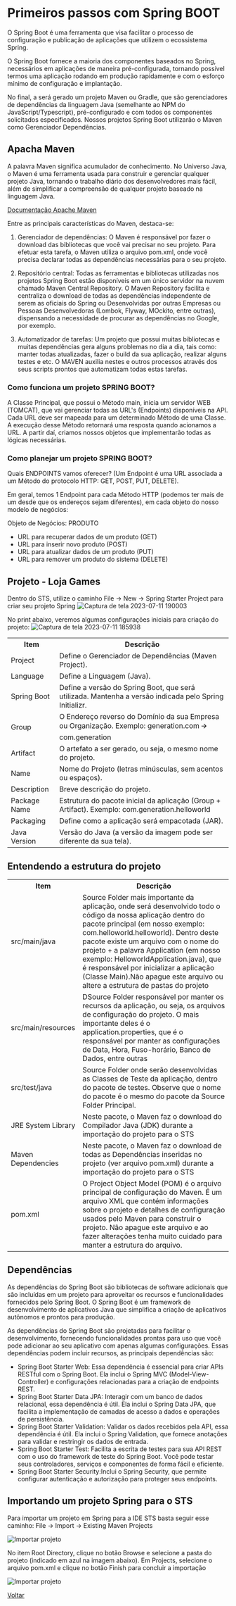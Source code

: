 # Primeiros passos com Spring BOOT

O Spring Boot é uma ferramenta que visa facilitar o processo de configuração e publicação de aplicações que utilizem o ecossistema Spring.

O Spring Boot fornece a maioria dos componentes baseados no Spring, necessários em aplicações de maneira pré-configurada, tornando possível termos uma aplicação rodando em produção rapidamente e com o esforço mínimo de configuração e implantação.

No final, a será gerado um projeto Maven ou Gradle, que são gerenciadores de dependências da linguagem Java (semelhante ao NPM do JavaScript/Typescript), pré-configurado e com todos os componentes solicitados especificados. Nossos projetos Spring Boot utilizarão o Maven como Gerenciador Dependências.

## Apacha Maven
A palavra Maven significa acumulador de conhecimento. No Universo Java, o Maven é uma ferramenta usada para construir e gerenciar qualquer projeto Java, tornando o trabalho diário dos desenvolvedores mais fácil, além de simplificar a compreensão de qualquer projeto baseado na linguagem Java.

[Documentação Apache Maven](https://maven.apache.org/guides/index.html)

Entre as principais características do Maven, destaca-se:

1. Gerenciador de dependências:
O Maven é responsável por fazer o download das bibliotecas que você vai precisar no seu projeto. Para efetuar esta tarefa, o Maven utiliza o arquivo pom.xml, onde você precisa declarar todas as dependências necessárias para o seu projeto.

2. Repositório central:
Todas as ferramentas e bibliotecas utilizadas nos projetos Spring Boot estão disponíveis em um único servidor na nuvem chamado Maven Central Repository. O Maven Repository facilita e centraliza o download de todas as dependências independente de serem as oficiais do Spring ou Desenvolvidas por outras Empresas ou Pessoas Desenvolvedoras (Lombok, Flyway, MOckito, entre outras), dispensando a necessidade de procurar as dependências no Google, por exemplo.

3. Automatizador de tarefas:
Um projeto que possui muitas bibliotecas e muitas dependências gera alguns problemas no dia a dia, tais como: manter todas atualizadas, fazer o build da sua aplicação, realizar alguns testes e etc. O MAVEN auxilia nestes e outros processos através dos seus scripts prontos que automatizam todas estas tarefas.

### Como funciona um projeto SPRING BOOT?
A Classe Principal, que possui o Método main, inicia um servidor WEB (TOMCAT), que vai gerenciar todas as URL's (Endpoints) disponíveis na API.
Cada URL deve ser mapeada para um determinado Método de uma Classe.
A execução desse Método retornará uma resposta quando acionamos a URL.
A partir daí, criamos nossos objetos que implementarão todas as lógicas necessárias.

### Como planejar um projeto SPRING BOOT?
Quais ENDPOINTS vamos oferecer? (Um Endpoint é uma URL associada a um Método do protocolo HTTP: GET, POST, PUT, DELETE).

Em geral, temos 1 Endpoint para cada Método HTTP (podemos ter mais de um desde que os endereços sejam diferentes), em cada objeto do nosso modelo de negócios:

Objeto de Negócios: PRODUTO

- URL para recuperar dados de um produto (GET)
- URL para inserir novo produto (POST)
- URL para atualizar dados de um produto (PUT)
- URL para remover um produto do sistema (DELETE)

## Projeto - Loja Games
Dentro do STS, utilize o caminho File -> New -> Spring Starter Project para criar seu projeto Spring
![Captura de tela 2023-07-11 190003](https://github.com/mateuzu/ProjetoLojaGames_Generation/assets/102612137/e190ef09-6780-485c-927a-de9548b23e0b)

No print abaixo, veremos algumas configurações iniciais para criação do projeto:
![Captura de tela 2023-07-11 185938](https://github.com/mateuzu/ProjetoLojaGames_Generation/assets/102612137/e6f81734-cd49-40e9-b2dd-361c9ce7e819)

<table>
  <tr>
    <th>Item </th>
    <th>Descrição</th>
  </tr>
  <tr>
    <td>Project</td>
    <td>Define o Gerenciador de Dependências (Maven Project).</td>
  </tr>
    <td>Language</<td>
    <td>Define a Linguagem (Java).</td>
  </tr>
  <tr>
    <td>Spring Boot</td>
    <td>Define a versão do Spring Boot, que será utilizada. Mantenha a versão indicada pelo Spring Initializr.</td>
  </tr>
  <tr>
    <td>Group</td>
    <td>O Endereço reverso do Domínio da sua Empresa ou Organização. Exemplo: generation.com 🡪 com.generation</td>
  </tr>
  <tr>
    <td>Artifact</td>
    <td>O artefato a ser gerado, ou seja, o mesmo nome do projeto.</td>
  </tr>
  <tr>
    <td>Name</td>
    <td>Nome do Projeto (letras minúsculas, sem acentos ou espaços).</td>
  </tr>
  <tr>
    <td>Description</td>
    <td>Breve descrição do projeto.</td>
  </tr>
  <tr>
    <td>Package Name</td>
    <td>Estrutura do pacote inicial da aplicação (Group + Artifact). Exemplo: com.generation.helloworld</td>
  </tr>
   <tr>
    <td>Packaging</td>
    <td>Define como a aplicação será empacotada (JAR).</td>
  </tr>
   <tr>
    <td>Java Version	</td>
    <td>Versão do Java (a versão da imagem pode ser diferente da sua tela).</td>
  </tr>
</table>

## Entendendo a estrutura do projeto
<table>
  <tr>
    <th>Item </th>
    <th>Descrição</th>
  </tr>
  <tr>
    <td>src/main/java</td>
    <td>	Source Folder mais importante da aplicação, onde será desenvolvido todo o código da nossa aplicação dentro do pacote principal (em nosso exemplo: com.helloworld.helloworld). Dentro deste pacote existe um arquivo com o nome do projeto + a palavra Application (em nosso exemplo: HelloworldApplication.java), que é responsável por inicializar a aplicação (Classe Main).Não apague este arquivo ou altere a estrutura de pastas do projeto</td>
  </tr>
    <td>src/main/resources</<td>
    <td>DSource Folder responsável por manter os recursos da aplicação, ou seja, os arquivos de configuração do projeto. O mais importante deles é o application.properties, que é o responsável por manter as configurações de Data, Hora, Fuso-horário, Banco de Dados, entre outras</td>
  </tr>
  <tr>
    <td>src/test/java</td>
    <td>	Source Folder onde serão desenvolvidas as Classes de Teste da aplicação, dentro do pacote de testes. Observe que o nome do pacote é o mesmo do pacote da Source Folder Principal.</td>
  </tr>
  <tr>
    <td>JRE System Library</td>
    <td>Neste pacote, o Maven faz o download do Compilador Java (JDK) durante a importação do projeto para o STS</td>
  </tr>
  <tr>
    <td>Maven Dependencies</td>
    <td>Neste pacote, o Maven faz o download de todas as Dependências inseridas no projeto (ver arquivo pom.xml) durante a importação do projeto para o STS</td>
  </tr>
  <tr>
    <td>pom.xml</td>
    <td>O Project Object Model (POM) é o arquivo principal de configuração do Maven. É um arquivo XML que contém informações sobre o projeto e detalhes de configuração usados pelo Maven para construir o projeto. Não apague este arquivo e ao fazer alterações tenha muito cuidado para manter a estrutura do arquivo.</td>
  </tr>
</table>
 

## Dependências
As dependências do Spring Boot são bibliotecas de software adicionais que são incluídas em um projeto para aproveitar os recursos e funcionalidades fornecidos pelo Spring Boot. O Spring Boot é um framework de desenvolvimento de aplicativos Java que simplifica a criação de aplicativos autônomos e prontos para produção.

As dependências do Spring Boot são projetadas para facilitar o desenvolvimento, fornecendo funcionalidades prontas para uso que você pode adicionar ao seu aplicativo com apenas algumas configurações. Essas dependências podem incluir recursos, as principais dependências são:

- Spring Boot Starter Web: Essa dependência é essencial para criar APIs RESTful com o Spring Boot. Ela inclui o Spring MVC (Model-View-Controller) e configurações relacionadas para a criação de endpoints REST.
- Spring Boot Starter Data JPA: Interagir com um banco de dados relacional, essa dependência é útil. Ela inclui o Spring Data JPA, que facilita a implementação de camadas de acesso a dados e operações de persistência.
- Spring Boot Starter Validation: Validar os dados recebidos pela API, essa dependência é útil. Ela inclui o Spring Validation, que fornece anotações para validar e restringir os dados de entrada.
- Spring Boot Starter Test: Facilita a escrita de testes para sua API REST com o uso do framework de teste do Spring Boot. Você pode testar seus controladores, serviços e componentes de forma fácil e eficiente.
- Spring Boot Starter Security:Inclui o Spring Security, que permite configurar autenticação e autorização para proteger seus endpoints.

## Importando um projeto Spring para o STS
Para importar um projeto em Spring para a IDE STS basta seguir esse caminho: File -> Import -> Existing Maven Projects

![Importar projeto](https://camo.githubusercontent.com/6c4e3ea21a2ea93c06c9655279d47feae25d6c4fffd76b256efb0d0916787b5b/68747470733a2f2f692e696d6775722e636f6d2f64526634426d322e706e67)

No item Root Directory, clique no botão Browse e selecione a pasta do projeto (indicado em azul na imagem abaixo).
Em Projects, selecione o arquivo pom.xml e clique no botão Finish para concluir a importação

![Importar projeto](https://camo.githubusercontent.com/fa8a723f585995815706247c80e48f8e34911e8b9631762de18619271785e35e/68747470733a2f2f692e696d6775722e636f6d2f6a6d496947706d2e706e67)

[Voltar](https://github.com/mateuzu/Spring_Generation)
